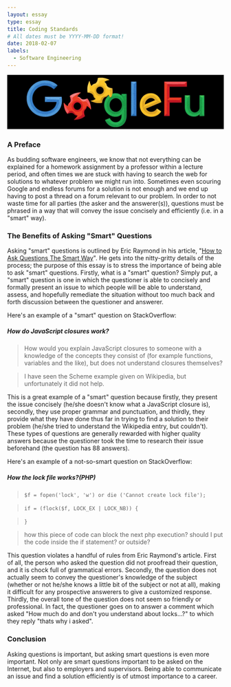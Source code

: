 ```yaml
---
layout: essay
type: essay
title: Coding Standards
# All dates must be YYYY-MM-DD format!
date: 2018-02-07
labels:
  - Software Engineering
---
```


<img class="ui centered medium image" src="../images/questionspic1.jpg">

### A Preface
As budding software engineers, we know that not everything can be explained for a homework assignment by a professor within a lecture period, and often times we are stuck with having to search the web for solutions to whatever problem we might run into. Sometimes even scouring Google and endless forums for a solution is not enough and we end up having to post a thread on a forum relevant to our problem. In order to not waste time for all parties (the asker and the answerer(s)), questions must be phrased in a way that will convey the issue concisely and efficiently (i.e. in a "smart" way).  

### The Benefits of Asking "Smart" Questions
Asking "smart" questions is outlined by Eric Raymond in his article, "[How to Ask Questions The Smart Way](http://www.catb.org/esr/faqs/smart-questions.html)". He gets into the nitty-gritty details of the process; the purpose of this essay is to stress the importance of being able to ask "smart" questions. Firstly, what is a "smart" question? Simply put, a "smart" question is one in which the questioner is able to concisely and formally present an issue to which people will be able to understand, assess, and hopefully remediate the situation without too much back and forth discussion between the questioner and answerer. 

Here's an example of a "smart" question on StackOverflow:

##### How do JavaScript closures work?
> How would you explain JavaScript closures to someone with a knowledge of the concepts they consist of (for example functions, variables and the like), but does not understand closures themselves?

> I have seen the Scheme example given on Wikipedia, but unfortunately it did not help.

This is a great example of a "smart" question because firstly, they present the issue concisely (he/she doesn't know what a JavaScript closure is), secondly, they use proper grammar and punctuation, and thirdly, they provide what they have done thus far in trying to find a solution to their problem (he/she tried to understand the Wikipedia entry, but couldn't). These types of questions are generally rewarded with higher quality answers because the questioner took the time to research their issue beforehand (the question has 88 answers).

Here's an example of a not-so-smart question on StackOverflow:

##### How the lock file works?(PHP)
> `$f = fopen('lock', 'w') or die ('Cannot create lock file');`

> `if = (flock($f, LOCK_EX | LOCK_NB)) {`

> `}`

> how this piece of code can block the next php execution? should I put the code inside the if statement? or outside?

This question violates a handful of rules from Eric Raymond's article. First of all, the person who asked the question did not proofread their question, and it is chock full of grammatical errors. Secondly, the question does not actually seem to convey the questioner's knowledge of the subject (whether or not he/she knows a little bit of the subject or not at all), making it difficult for any prospective answerers to give a customized response. Thirdly, the overall tone of the question does not seem so friendly or professional. In fact, the questioner goes on to answer a comment which asked "How much do and don't you understand about locks...?" to which they reply "thats why i asked".

### Conclusion
Asking questions is important, but asking smart questions is even more important. Not only are smart questions important to be asked on the Internet, but also to employers and supervisors. Being able to communicate an issue and find a solution efficiently is of utmost importance to a career. 

